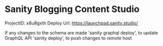 # Sanity Blogging Content Studio


ProjectID: x8u8gxth
Deploy Url: https://launchpad.sanity.studio/

If any changes to the schema are made 
'sanity graphql deploy', to update GraphQL API
'sanity deploy', to push changes to remote host
